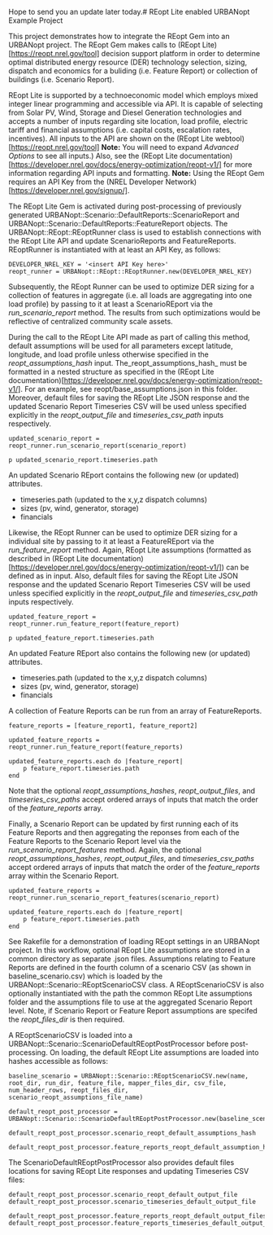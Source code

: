 Hope to send you an update later today.# REopt Lite enabled URBANopt Example Project

This project demonstrates how to integrate the REopt Gem into an URBANopt project. The REopt Gem makes calls to (REopt Lite)[https://reopt.nrel.gov/tool] decision support platform in order to determine optimal distributed energy resource (DER) technology selection, sizing, dispatch and economics for a buliding (i.e. Feature Report) or collection of buildings (i.e. Scenario Report). 

REopt Lite is supported by a technoeconomic model which employs mixed integer linear programming and accessible via API. It is capable of selecting from Solar PV, Wind, Storage and Diesel Generation technologies and accepts a number of inputs regarding site location, load profile, electric tariff and financial assumptions (i.e. capital costs, escalation rates, incentives). All inputs to the API are shown on the (REopt Lite webtool)[https://reopt.nrel.gov/tool] **Note:** You will need to expand *Advanced Options* to see all inputs.) Also, see the (REopt Lite documentation)[https://developer.nrel.gov/docs/energy-optimization/reopt-v1/] for more information regarding API inputs and formatting. **Note:** Using the REopt Gem requires an API Key from the (NREL Developer Network)[https://developer.nrel.gov/signup/].

The REopt Lite Gem is activated during post-processing of previously generated URBANopt::Scenario::DefaultReports::ScenarioReport and URBANopt::Scenario::DefaultReports::FeatureReport objects. The URBANopt::REopt::REoptRunner class is used to establish connections with the REopt Lite API and update ScenarioReports and FeatureReports. REoptRunner is instantiated with at least an API Key, as follows:

```
DEVELOPER_NREL_KEY = '<insert API Key here>'
reopt_runner = URBANopt::REopt::REoptRunner.new(DEVELOPER_NREL_KEY)
```

Subsequently, the REopt Runner can be used to optimize DER sizing for a collection of features in aggregate (i.e. all loads are aggregating into one load profile) by passing to it at least a ScenarioREport via the _run_scenario_report_ method. The results from such optimizations would be reflective of centralized community scale assets.

During the call to the REopt Lite API made as part of calling this method, default assumptions will be used for all parameters except latitude, longitude, and load profile unless otherwise specified in the _reopt_assumptions_hash_ input. The_reopt_assumptions_hash_ must be formatted in a nested structure as specified in the (REopt Lite documentation)[https://developer.nrel.gov/docs/energy-optimization/reopt-v1/]. For an example, see reopt/base_assumptions.json in this folder. Moreover, default files for saving the REopt Lite JSON response and the updated Scenario Report Timeseries CSV will be used unless specified explicitly in the _reopt_output_file_ and _timeseries_csv_path_ inputs respectively. 


```
updated_scenario_report = reopt_runner.run_scenario_report(scenario_report)

p updated_scenario_report.timeseries.path

```
An updated Scenario REport contains the following new (or updated) attributes.
* timeseries.path (updated to the x,y,z dispatch columns)
* sizes (pv, wind, generator, storage)
* financials


Likewise, the REopt Runner can be used to optimize DER sizing for a individual site by passing to it at least a FeatureREport via the _run_feature_report_ method. Again, REopt Lite assumptions (formatted as described in (REopt Lite documentation)[https://developer.nrel.gov/docs/energy-optimization/reopt-v1/]) can be defined as in input. Also, default files for saving the REopt Lite JSON response and the updated Scenario Report Timeseries CSV will be used unless specified explicitly in the _reopt_output_file_ and _timeseries_csv_path_ inputs respectively. 

```
updated_feature_report = reopt_runner.run_feature_report(feature_report)

p updated_feature_report.timeseries.path

```
An updated Feature REport also contains the following new (or updated) attributes.
* timeseries.path (updated to the x,y,z dispatch columns)
* sizes (pv, wind, generator, storage)
* financials



A collection of Feature Reports can be run from an array of FeatureReports.
```
feature_reports = [feature_report1, feature_report2]

updated_feature_reports = reopt_runner.run_feature_report(feature_reports)

updated_feature_reports.each do |feature_report|
	p feature_report.timeseries.path
end

```
Note that the optional _reopt_assumptions_hashes_, _reopt_output_files_, and _timeseries_csv_paths_ accept ordered arrays of inputs that match the order of the _feature_reports_ array.


Finally, a Scenario Report can be updated by first running each of its Feature Reports and then aggregating the reponses from each of the Feature Reports to the Scenario Report level via the _run_scenario_report_features_ method. Again, the optional _reopt_assumptions_hashes_, _reopt_output_files_, and _timeseries_csv_paths_ accept ordered arrays of inputs that match the order of the _feature_reports_ array within the Scenario Report.
```
updated_feature_reports = reopt_runner.run_scenario_report_features(scenario_report)

updated_feature_reports.each do |feature_report|
	p feature_report.timeseries.path
end

```


See Rakefile for a demonstration of loading REopt settings in an URBANopt project. In this workflow, optional REopt Lite assumptions are stored in a common directory as separate .json files. Assumptions relating to Feature Reports are defined in the fourth column of a scenario CSV (as shown in baseline_scenario.csv) which is loaded by the URBANopt::Scenario::REoptScenarioCSV class. A REoptScenarioCSV is also optionally instantiated with the path the common REopt Lite assumptions folder and the assumptions file to use at the aggregated Scenario Report level. Note, if Scenario Report or Feature Report assumptions are specifed the _reopt_files_dir_ is then required.


A REoptScenarioCSV is loaded into a URBANopt::Scenario::ScenarioDefaultREoptPostProcessor before post-processing. On loading, the default REopt Lite assumptions are loaded into hashes accessible as follows:
```
baseline_scenario = URBANopt::Scenario::REoptScenarioCSV.new(name, root_dir, run_dir, feature_file, mapper_files_dir, csv_file, num_header_rows, reopt_files_dir, scenario_reopt_assumptions_file_name)

default_reopt_post_processor = URBANopt::Scenario::ScenarioDefaultREoptPostProcessor.new(baseline_scenario)

default_reopt_post_processor.scenario_reopt_default_assumptions_hash

default_reopt_post_processor.feature_reports_reopt_default_assumption_hashes

```

The ScenarioDefaultREoptPostProcessor also provides default files locations for saving REopt Lite responses and updating Timeseries CSV files:
```
default_reopt_post_processor.scenario_reopt_default_output_file
default_reopt_post_processor.scenario_timeseries_default_output_file

default_reopt_post_processor.feature_reports_reopt_default_output_files
default_reopt_post_processor.feature_reports_timeseries_default_output_files
```
